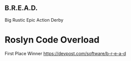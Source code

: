 ## B.R.E.A.D.
Big Rustic Epic Action Derby

# Roslyn Code Overload
First Place Winner
https://devpost.com/software/b-r-e-a-d
